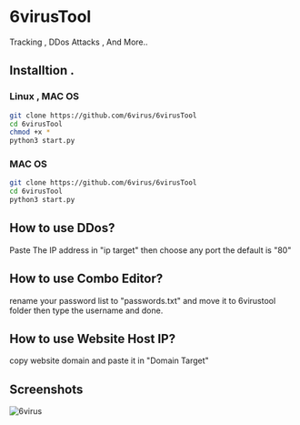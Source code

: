 # 6virusTool
Tracking , DDos Attacks , And More..

## Installtion .
### Linux , MAC OS
```bash
git clone https://github.com/6virus/6virusTool
cd 6virusTool
chmod +x *
python3 start.py
```
### MAC OS
```bash
git clone https://github.com/6virus/6virusTool
cd 6virusTool
python3 start.py
```
## How to use DDos?
Paste The IP address in "ip target" then choose any port the default is "80"

## How to use Combo Editor?
rename your password list to "passwords.txt" and move it to 6virustool folder then type the username and done.

## How to use Website Host IP?
copy website domain and paste it in "Domain Target"

## Screenshots

![6virus](https://i.ibb.co/hmQSmf7/Screenshot-from-2020-04-15-09-39-02.png)

